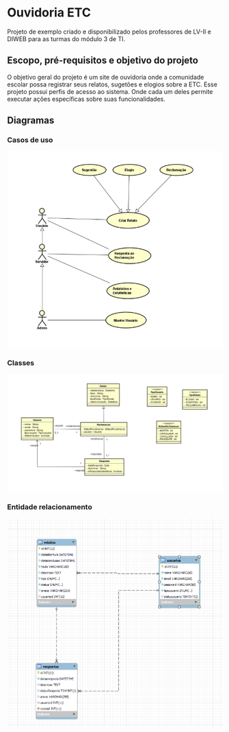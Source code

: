 # Ouvidoria ETC

Projeto de exemplo criado e disponibilizado pelos professores de LV-II e DIWEB para as turmas do módulo 3 de TI.

## Escopo, pré-requisitos e objetivo do projeto

O objetivo geral do projeto é um site de ouvidoria onde a comunidade escolar possa registrar seus relatos, sugetões e elogios sobre a ETC.
Esse projeto possui perfis de acesso ao sistema. Onde cada um deles permite executar ações específicas sobre suas funcionalidades.

## Diagramas

### Casos de uso
![image](https://github.com/RoniePetersonDF2/2024-01-pcc/blob/main/documentos/imagens/user-case.png)

### Classes
![image](https://github.com/RoniePetersonDF2/2024-01-pcc/blob/main/documentos/imagens/ouvidoria.png)

### Entidade relacionamento 
![image](https://github.com/RoniePetersonDF2/2024-01-pcc/blob/main/documentos/imagens/mer-ouvir-etc-db.png)

